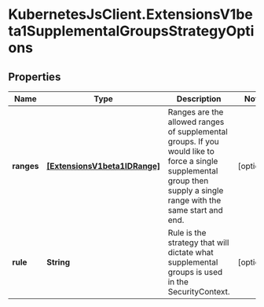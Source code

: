 # KubernetesJsClient.ExtensionsV1beta1SupplementalGroupsStrategyOptions

## Properties
Name | Type | Description | Notes
------------ | ------------- | ------------- | -------------
**ranges** | [**[ExtensionsV1beta1IDRange]**](ExtensionsV1beta1IDRange.md) | Ranges are the allowed ranges of supplemental groups.  If you would like to force a single supplemental group then supply a single range with the same start and end. | [optional] 
**rule** | **String** | Rule is the strategy that will dictate what supplemental groups is used in the SecurityContext. | [optional] 



